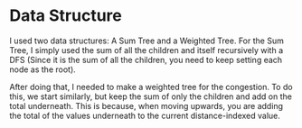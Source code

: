# Data Structure

I used two data structures: A Sum Tree and a Weighted Tree. For the Sum Tree, I simply used the sum of all the children and itself recursively with a DFS (Since it is the sum of all the children, you need to keep setting each node as the root).

After doing that, I needed to make a weighted tree for the congestion. To do this, we start similarly, but keep the sum of only the children and add on the total underneath. This is because, when moving upwards, you are adding the total of the values underneath to the current distance-indexed value.
